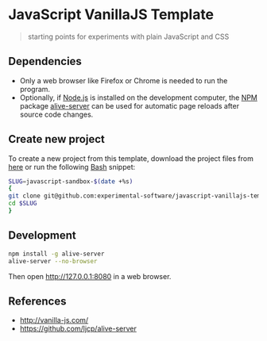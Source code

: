 # JavaScript VanillaJS Template

> starting points for experiments with plain JavaScript and CSS

## Dependencies

- Only a web browser like Firefox or Chrome is needed to run the program.
- Optionally, if [Node.js](https://nodejs.org/en) is installed on the development computer, the [NPM](https://www.npmjs.com) package [alive-server](https://www.npmjs.com/package/alive-server) can be used for automatic page reloads after source code changes.

## Create new project

To create a new project from this template, download the project files from [here](https://github.com/experimental-software/javascript-vanillajs-template/archive/refs/heads/master.zip) or run the following [Bash](https://tldp.org/LDP/Bash-Beginners-Guide/html/) snippet:

```sh
SLUG=javascript-sandbox-$(date +%s)
{
git clone git@github.com:experimental-software/javascript-vanillajs-template.git $SLUG
cd $SLUG
}
```

## Development

```sh
npm install -g alive-server
alive-server --no-browser
```

Then open http://127.0.0.1:8080 in a web browser.

## References

- http://vanilla-js.com/
- https://github.com/ljcp/alive-server
